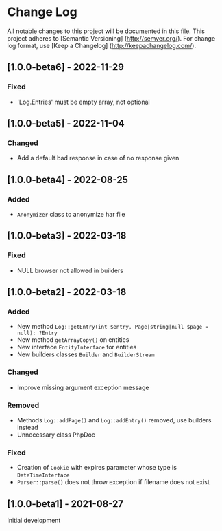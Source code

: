 # Change Log

All notable changes to this project will be documented in this file. This project adheres
to [Semantic Versioning] (http://semver.org/). For change log format,
use [Keep a Changelog] (http://keepachangelog.com/).

## [1.0.0-beta6] - 2022-11-29

### Fixed

- 'Log.Entries' must be empty array, not optional

## [1.0.0-beta5] - 2022-11-04

### Changed

- Add a default bad response in case of no response given

## [1.0.0-beta4] - 2022-08-25

### Added

- `Anonymizer` class to anonymize har file

## [1.0.0-beta3] - 2022-03-18

### Fixed

- NULL browser not allowed in builders

## [1.0.0-beta2] - 2022-03-18

### Added

- New method `Log::getEntry(int $entry, Page|string|null $page = null): ?Entry`
- New method `getArrayCopy()` on entities
- New interface `EntityInterface` for entities
- New builders classes `Builder` and `BuilderStream`

### Changed

- Improve missing argument exception message

### Removed

- Methods `Log::addPage()` and `Log::addEntry()` removed, use builders instead
- Unnecessary class PhpDoc

### Fixed

- Creation of `Cookie` with expires parameter whose type is `DateTimeInterface`
- `Parser::parse()` does not throw exception if filename does not exist

## [1.0.0-beta1] - 2021-08-27

Initial development
